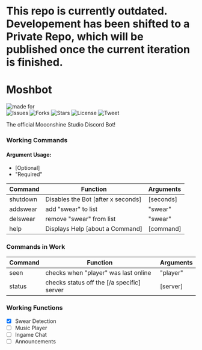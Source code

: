 # This repo is currently outdated. Developement has been shifted to a Private Repo, which will be published once the current iteration is finished.

# Moshbot
![made for](https://img.shields.io/badge/made%20for-mooonshine.net-blue?style=for-the-badge)<br/>
![Issues](https://img.shields.io/github/issues/AnnikenYT/moshbot?style=flat-square)
![Forks](https://img.shields.io/github/forks/AnnikenYT/moshbot?style=flat-square)
![Stars](https://img.shields.io/github/stars/AnnikenYT/moshbot?style=flat-square)
![License](https://img.shields.io/github/license/AnnikenYT/moshbot?style=flat-square)
![Tweet](https://img.shields.io/twitter/url?color=blue&logo=twitter&style=flat-square&url=https%3A%2F%2Fgithub.com%2FAnnikenYT%2Fmoshbot)


The official Mooonshine Studio Discord Bot!


### Working Commands
#### Argument Usage:
* [Optional]
* "Required"

| Command | Function      | Arguments      |
|:--------|---------------|:---------------|
| shutdown| Disables the Bot [after x seconds]| [seconds]|
| addswear | add "swear" to list | "swear" |
| delswear | remove "swear" from list | "swear" |
| help    | Displays Help [about a Command] | [command]      |

### Commands in Work
| Command | Function      | Arguments      |
|:--------|---------------|:---------------|
| seen | checks when "player" was last online | "player" |
| status | checks status off the [/a specific] server | [server]
### Working Functions
- [x] Swear Detection
- [ ] Music Player
- [ ] Ingame Chat
- [ ] Announcements

